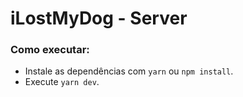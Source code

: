 # iLostMyDog - Server

### Como executar:

- Instale as dependências com `yarn` ou `npm install`.
- Execute `yarn dev`.
